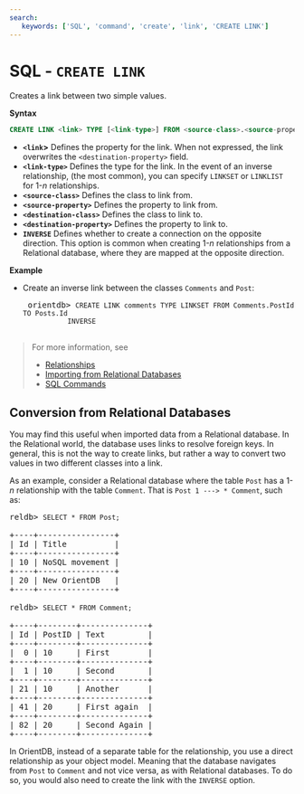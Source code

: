 ```yaml
---
search:
   keywords: ['SQL', 'command', 'create', 'link', 'CREATE LINK']
---
```


# SQL - `CREATE LINK`

Creates a link between two simple values.

**Syntax**

```sql
CREATE LINK <link> TYPE [<link-type>] FROM <source-class>.<source-property> TO <destination-class>.<destination-property> [INVERSE]
```

- **`<link`>** Defines the property for the link.  When not expressed, the link overwrites the `<destination-property>` field.
- **`<link-type>`** Defines the type for the link.  In the event of an inverse relationship, (the most common), you can specify `LINKSET` or `LINKLIST` for 1-*n* relationships.
- **`<source-class>`** Defines the class to link from.
- **`<source-property>`** Defines the property to link from.
- **`<destination-class>`** Defines the class to link to.
- **`<destination-property>`** Defines the property to link to.
- **`INVERSE`** Defines whether to create a connection on the opposite direction.  This option is common when creating 1-*n* relationships from a Relational database, where they are mapped at the opposite direction.

**Example**

- Create an inverse link between the classes `Comments` and `Post`:
  
   <pre>
   orientdb> <code class="lang-sql userinput">CREATE LINK comments TYPE LINKSET FROM Comments.PostId TO Posts.Id 
             INVERSE</code>
   </pre>


>For more information, see
>
>- [Relationships](../Concepts.md#relationships)
>- [Importing from Relational Databases](../Import-RDBMS-to-Document-Model.md)
>- [SQL Commands](SQL.md)

## Conversion from Relational Databases

You may find this useful when imported data from a Relational database.  In the Relational world, the database uses links to resolve foreign keys.  In general, this is not the way to create links, but rather a way to convert two values in two different classes into a link.  

As an example, consider a Relational database where the table `Post` has a 1-*n* relationship with the table `Comment`.  That is `Post 1 ---> * Comment`, such as:

<pre>
reldb> <code class="lang-sql userinput">SELECT * FROM Post;</code>

+----+----------------+
| Id | Title          |
+----+----------------+
| 10 | NoSQL movement |
+----+----------------+
| 20 | New OrientDB   |
+----+----------------+

reldb> <code class="lang-sql userinput">SELECT * FROM Comment;</code>

+----+--------+--------------+
| Id | PostID | Text         |
+----+--------+--------------+
|  0 | 10     | First        |
+----+--------+--------------+
|  1 | 10     | Second       |
+----+--------+--------------+
| 21 | 10     | Another      |
+----+--------+--------------+
| 41 | 20     | First again  |
+----+--------+--------------+
| 82 | 20     | Second Again |
+----+--------+--------------+
</pre>

In OrientDB, instead of a separate table for the relationship, you use a direct relationship as your object model.  Meaning that the database navigates from `Post` to `Comment` and not vice versa, as with Relational databases.  To do so, you would also need to create the link with the `INVERSE` option.  
